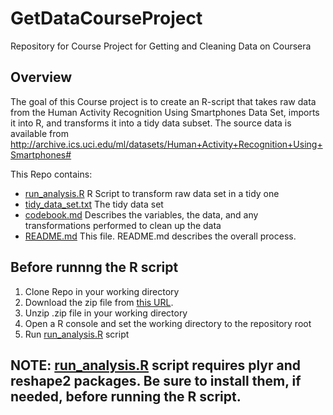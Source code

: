 # GetDataCourseProject
Repository for Course Project for Getting and Cleaning Data on Coursera

## Overview
The goal of this Course project is to create an R-script that takes raw data from the Human Activity Recognition Using Smartphones Data Set, imports it into R, and transforms it into a tidy data subset.
The source data is available from http://archive.ics.uci.edu/ml/datasets/Human+Activity+Recognition+Using+Smartphones#


This Repo contains:
- [run_analysis.R](./run_analysis.R)    R Script to transform raw data set in a tidy one
- [tidy_data_set.txt](./tidy_data_set.txt)	The tidy data set
- [codebook.md](./codebook.md) 		  Describes the variables, the data, and any transformations performed to clean up the data
- [README.md](./Readme.md)		    This file. README.md describes the overall process.


## Before runnng the R script
1. Clone Repo in your working directory
2. Download the zip file from [this URL](https://d396qusza40orc.cloudfront.net/getdata%2Fprojectfiles%2FUCI%20HAR%20Dataset.zip).
3. Unzip .zip file in your working directory
4. Open a R console and set the working directory to the repository root
5. Run [run_analysis.R](./run_analysis.R) script

**NOTE:** [run_analysis.R](./run_analysis.R) script requires **plyr** and **reshape2** packages. Be sure to install them, if needed, before running the R script.
--------
